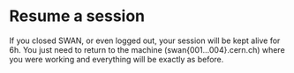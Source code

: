 # Resume a session

If you closed SWAN, or even logged out, your session will be kept alive for 6h. You just need to return to the machine
(swan{001...004}.cern.ch) where you were working and everything will be exactly as before.
